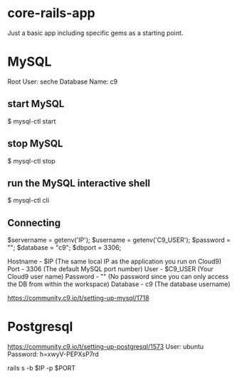 # core-rails-app
Just a basic app including specific gems as a starting point.

# MySQL
Root User: seche
Database Name: c9

## start MySQL
$ mysql-ctl start

## stop MySQL
$ mysql-ctl stop

## run the MySQL interactive shell
$ mysql-ctl cli

## Connecting
$servername = getenv('IP');
$username = getenv('C9_USER');
$password = "";
$database = "c9";
$dbport = 3306;

Hostname - $IP (The same local IP as the application you run on Cloud9)
Port - 3306 (The default MySQL port number)
User - $C9_USER (Your Cloud9 user name)
Password - "" (No password since you can only access the DB from within the workspace)
Database - c9 (The database username)

https://community.c9.io/t/setting-up-mysql/1718

# Postgresql

https://community.c9.io/t/setting-up-postgresql/1573
User: ubuntu
Password: h=xwyV-PEPXsP7rd



rails s -b $IP -p $PORT